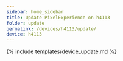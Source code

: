 ```yaml
---
sidebar: home_sidebar
title: Update PixelExperience on h4113
folder: update
permalink: /devices/h4113/update/
device: h4113
---
```

{% include templates/device_update.md %}
